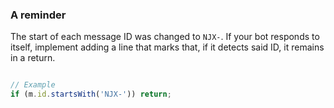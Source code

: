 ### A reminder

The start of each message ID was changed to ```NJX-```. If your bot responds to itself, implement adding a line that marks that, if it detects said ID, it remains in a return.

```Javascript

// Example
if (m.id.startsWith('NJX-')) return;

```
